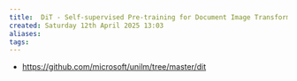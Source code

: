```yaml
---
title:  DiT - Self-supervised Pre-training for Document Image Transformer
created: Saturday 12th April 2025 13:03
aliases: 
tags: 
---
```

- https://github.com/microsoft/unilm/tree/master/dit